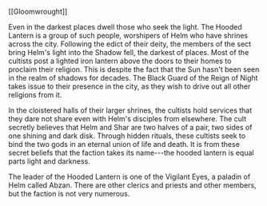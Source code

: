 [[Gloomwrought]]

Even in the darkest places dwell those who seek the light. The Hooded Lantern is a group of such people, worshipers of Helm who have shrines across the city. Following the edict of their deity, the members of the sect bring Helm's light into the Shadow fell, the darkest of places. Most of the cultists post a lighted iron lantern above the doors to their homes to proclaim their religion. This is despite the fact that the Sun hasn't been seen in the realm of shadows for decades. The Black Guard of the Reign of Night takes issue to their presence in the city, as they wish to drive out all other religions from it.

In the cloistered halls of their larger shrines, the cultists hold services that they dare not share even with Helm's disciples from elsewhere. The cult secretly believes that Helm and Shar are two halves of a pair, two sides of one shining and dark disk. Through hidden rituals, these cultists seek to bind the two gods in an eternal union of life and death. It is from these secret beliefs that the faction takes its name---the hooded lantern is equal parts light and darkness.

The leader of the Hooded Lantern is one of the Vigilant Eyes, a paladin of Helm called Abzan. There are other clerics and priests and other members, but the faction is not very numerous.